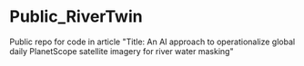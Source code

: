 # Public_RiverTwin
Public repo for code in article "Title: An AI approach to operationalize global daily PlanetScope satellite imagery for river water masking"
